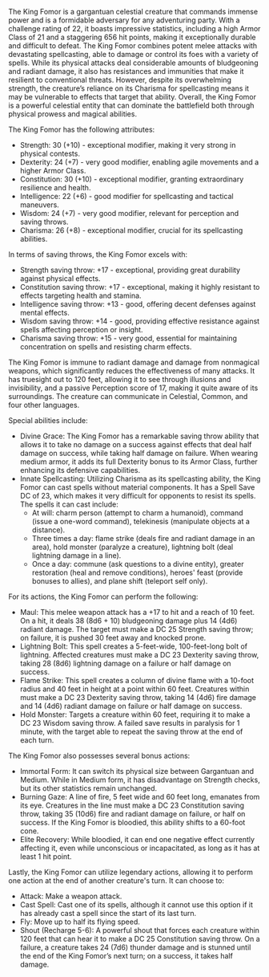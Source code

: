 The King Fomor is a gargantuan celestial creature that commands immense power and is a formidable adversary for any adventuring party. With a challenge rating of 22, it boasts impressive statistics, including a high Armor Class of 21 and a staggering 656 hit points, making it exceptionally durable and difficult to defeat. The King Fomor combines potent melee attacks with devastating spellcasting, able to damage or control its foes with a variety of spells. While its physical attacks deal considerable amounts of bludgeoning and radiant damage, it also has resistances and immunities that make it resilient to conventional threats. However, despite its overwhelming strength, the creature’s reliance on its Charisma for spellcasting means it may be vulnerable to effects that target that ability. Overall, the King Fomor is a powerful celestial entity that can dominate the battlefield both through physical prowess and magical abilities.

The King Fomor has the following attributes:
- Strength: 30 (+10) - exceptional modifier, making it very strong in physical contests.
- Dexterity: 24 (+7) - very good modifier, enabling agile movements and a higher Armor Class.
- Constitution: 30 (+10) - exceptional modifier, granting extraordinary resilience and health.
- Intelligence: 22 (+6) - good modifier for spellcasting and tactical maneuvers.
- Wisdom: 24 (+7) - very good modifier, relevant for perception and saving throws.
- Charisma: 26 (+8) - exceptional modifier, crucial for its spellcasting abilities.

In terms of saving throws, the King Fomor excels with:
- Strength saving throw: +17 - exceptional, providing great durability against physical effects.
- Constitution saving throw: +17 - exceptional, making it highly resistant to effects targeting health and stamina.
- Intelligence saving throw: +13 - good, offering decent defenses against mental effects.
- Wisdom saving throw: +14 - good, providing effective resistance against spells affecting perception or insight.
- Charisma saving throw: +15 - very good, essential for maintaining concentration on spells and resisting charm effects.

The King Fomor is immune to radiant damage and damage from nonmagical weapons, which significantly reduces the effectiveness of many attacks. It has truesight out to 120 feet, allowing it to see through illusions and invisibility, and a passive Perception score of 17, making it quite aware of its surroundings. The creature can communicate in Celestial, Common, and four other languages.

Special abilities include:
- Divine Grace: The King Fomor has a remarkable saving throw ability that allows it to take no damage on a success against effects that deal half damage on success, while taking half damage on failure. When wearing medium armor, it adds its full Dexterity bonus to its Armor Class, further enhancing its defensive capabilities.
- Innate Spellcasting: Utilizing Charisma as its spellcasting ability, the King Fomor can cast spells without material components. It has a Spell Save DC of 23, which makes it very difficult for opponents to resist its spells. The spells it can cast include:
  - At will: charm person (attempt to charm a humanoid), command (issue a one-word command), telekinesis (manipulate objects at a distance).
  - Three times a day: flame strike (deals fire and radiant damage in an area), hold monster (paralyze a creature), lightning bolt (deal lightning damage in a line).
  - Once a day: commune (ask questions to a divine entity), greater restoration (heal and remove conditions), heroes' feast (provide bonuses to allies), and plane shift (teleport self only).

For its actions, the King Fomor can perform the following:
- Maul: This melee weapon attack has a +17 to hit and a reach of 10 feet. On a hit, it deals 38 (8d6 + 10) bludgeoning damage plus 14 (4d6) radiant damage. The target must make a DC 25 Strength saving throw; on failure, it is pushed 30 feet away and knocked prone.
- Lightning Bolt: This spell creates a 5-feet-wide, 100-feet-long bolt of lightning. Affected creatures must make a DC 23 Dexterity saving throw, taking 28 (8d6) lightning damage on a failure or half damage on success.
- Flame Strike: This spell creates a column of divine flame with a 10-foot radius and 40 feet in height at a point within 60 feet. Creatures within must make a DC 23 Dexterity saving throw, taking 14 (4d6) fire damage and 14 (4d6) radiant damage on failure or half damage on success.
- Hold Monster: Targets a creature within 60 feet, requiring it to make a DC 23 Wisdom saving throw. A failed save results in paralysis for 1 minute, with the target able to repeat the saving throw at the end of each turn.

The King Fomor also possesses several bonus actions:
- Immortal Form: It can switch its physical size between Gargantuan and Medium. While in Medium form, it has disadvantage on Strength checks, but its other statistics remain unchanged.
- Burning Gaze: A line of fire, 5 feet wide and 60 feet long, emanates from its eye. Creatures in the line must make a DC 23 Constitution saving throw, taking 35 (10d6) fire and radiant damage on failure, or half on success. If the King Fomor is bloodied, this ability shifts to a 60-foot cone.
- Elite Recovery: While bloodied, it can end one negative effect currently affecting it, even while unconscious or incapacitated, as long as it has at least 1 hit point.

Lastly, the King Fomor can utilize legendary actions, allowing it to perform one action at the end of another creature's turn. It can choose to:
- Attack: Make a weapon attack.
- Cast Spell: Cast one of its spells, although it cannot use this option if it has already cast a spell since the start of its last turn.
- Fly: Move up to half its flying speed.
- Shout (Recharge 5-6): A powerful shout that forces each creature within 120 feet that can hear it to make a DC 25 Constitution saving throw. On a failure, a creature takes 24 (7d6) thunder damage and is stunned until the end of the King Fomor’s next turn; on a success, it takes half damage.